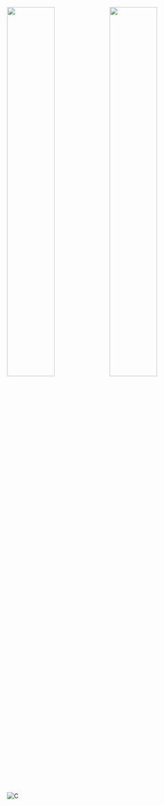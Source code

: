 
<img align="left" width="47%" src="https://github-readme-stats.vercel.app/api/top-langs/?username=Kasinero&layout=compact&theme=radical" />

<img align="left" width="47%" src="https://github-readme-stats.vercel.app/api?username=Kasinero&show_icons=true&theme=radical" />

![C](https://img.shields.io/badge/c-%2300599C.svg?style=for-the-badge&logo=c&logoColor=white)
